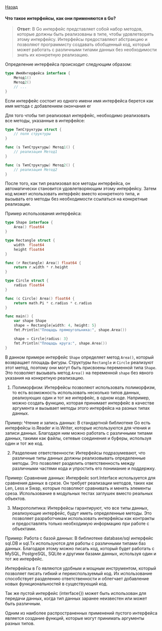 [Назад](/README.md)

#### Что такое интерфейсы, как они применяются в Go?
> **Ответ**:
В Go интерфейс представляет собой набор методов, которые должны быть реализованы в типе, чтобы удовлетворять этому интерфейсу. Интерфейсы предоставляют абстракцию и позволяют программисту создавать обобщенный код, который может работать с различными типами данных без необходимости знать их конкретную реализацию.

Определение интерфейса происходит следующим образом:
```go
type ИмяИнтерфейса interface {
    Метод1()
    Метод2()
    // ...
}
```

Если интерфейс состоит из одного имени имя интерфейса берется как имя метода с добавлением окончания  er

Для того чтобы тип реализовал интерфейс, необходимо реализовать все методы, указанные в интерфейсе:
```go
type ТипСтруктуры struct {
    // поля структуры
}

func (s ТипСтруктуры) Метод1() {
    // реализация Метод1
}

func (s ТипСтруктуры) Метод2() {
    // реализация Метод2
}
```

После того, как тип реализовал все методы интерфейса, он автоматически становится удовлетворяющим этому интерфейсу. Затем код может использовать интерфейс вместо конкретного типа, и вызывать его методы без необходимости ссылаться на конкретные реализации.

Пример использования интерфейса:
```go
type Shape interface {
    Area() float64
}

type Rectangle struct {
    width  float64
    height float64
}

func (r Rectangle) Area() float64 {
    return r.width * r.height
}

type Circle struct {
    radius float64
}

func (c Circle) Area() float64 {
    return math.Pi * c.radius * c.radius
}

func main() {
    var shape Shape
    shape = Rectangle{width: 4, height: 5}
    fmt.Println("Площадь прямоугольника:", shape.Area())

    shape = Circle{radius: 3}
    fmt.Println("Площадь круга:", shape.Area())
}
```

В данном примере интерфейс `Shape` определяет метод `Area()`, который возвращает площадь фигуры. Структуры `Rectangle` и `Circle` реализуют этот метод, поэтому они могут быть присвоены переменной типа `Shape`. Это позволяет вызывать метод `Area()` на переменной `shape` без явного указания на конкретную реализацию.


1. Полиморфизм: Интерфейсы позволяют использовать полиморфизм, то есть возможность использовать несколько типов данных, реализующих один и тот же интерфейс, в одном коде. Например, можно создать функцию, которая принимает интерфейс в качестве аргумента и вызывает методы этого интерфейса на разных типах данных.

Пример: 
Чтение и запись данных: В стандартной библиотеке Go есть интерфейсы io.Reader и io.Writer, которые используются для чтения и записи данных. Благодаря ним можно работать с различными типами данных, такими как файлы, сетевые соединения и буферы, используя один и тот же код.

2. Разделение ответственности: Интерфейсы подразумевают, что различные типы данных должны реализовывать определенные методы. Это позволяет разделить ответственность между различными частями кода и упростить его понимание и поддержку.

Пример: 
Сравнение данных: Интерфейс sort.Interface используется для сравнения данных в срезе. Он требует реализации методов, таких как Len, Less и Swap, которые позволяют сравнивать и менять элементы среза.
Использование в модульных тестах заглушек вместо реальных объектов.

3. Макрополитика: Интерфейсы гарантируют, что все типы данных, реализующие интерфейс, будут иметь определенные методы. Это позволяет разработчикам использовать интерфейсы как контракты и предоставлять только необходимую информацию при работе с объектами.

Пример: 
Работа с базой данных: В библиотеке database/sql интерфейс sql.DB и sql.Tx используются для работы с различными типами баз данных. Благодаря этому можно писать код, который будет работать с MySQL, PostgreSQL, SQLite и другими базами данных, используя один и тот же интерфейс.

Интерфейсы в Го являются удобным и мощным инструментом, который позволяет писать гибкий и переиспользуемый код. Их использование способствует разделению ответственности и облегчает добавление новых функциональностей в существующий код.


Так же пустой интерфейс (interface{}) может быть использован для передачи данных, когда тип данных заранее неизвестен или может быть различным.

Одним из наиболее распространенных применений пустого интерфейса является создание функций, которые могут принимать аргументы разных типов.